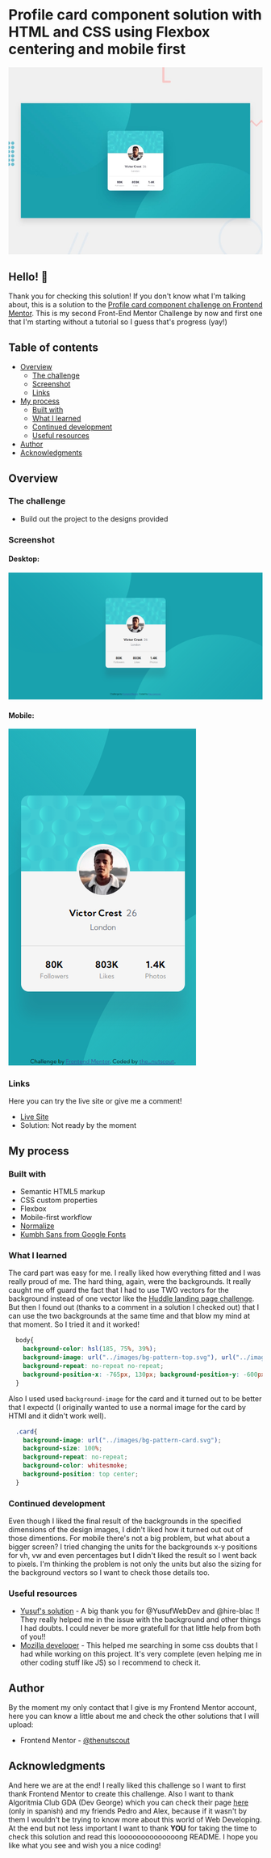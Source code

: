 # Profile card component solution with HTML and CSS using Flexbox centering and mobile first

![Design preview for the Huddle landing page with single introductory section](./static/design/desktop-preview.jpg)

## Hello! 👋

Thank you for checking this solution! If you don't know what I'm talking about, this is a solution to the [Profile card component challenge on Frontend Mentor](https://www.frontendmentor.io/challenges/profile-card-component-cfArpWshJ). This is my second Front-End Mentor Challenge by now and first one that I'm starting without a tutorial so I guess that's progress (yay!)

## Table of contents

- [Overview](#overview)
  - [The challenge](#the-challenge)
  - [Screenshot](#screenshot)
  - [Links](#links)
- [My process](#my-process)
  - [Built with](#built-with)
  - [What I learned](#what-i-learned)
  - [Continued development](#continued-development)
  - [Useful resources](#useful-resources)
- [Author](#author)
- [Acknowledgments](#acknowledgments)

## Overview

### The challenge

- Build out the project to the designs provided

### Screenshot

#### Desktop:
![DesktopScreenshot](./static/screenshots/Desktop.png)
#### Mobile:
![MobileScreenshot](./static/screenshots/Mobile.png)
### Links

Here you can try the live site or give me a comment!
- [Live Site](https://thenutscout.github.io/ProfileCard/)
- Solution: Not ready by the moment

## My process

### Built with

- Semantic HTML5 markup
- CSS custom properties
- Flexbox
- Mobile-first workflow
- [Normalize](https://necolas.github.io/normalize.css/)
- [Kumbh Sans from Google Fonts](https://fonts.google.com/specimen/Kumbh+Sans)

### What I learned

The card part was easy for me. I really liked how everything fitted and I was really proud of me. The hard thing, again, were the backgrounds. It really caught me off guard the fact that I had to use TWO vectors for the background instead of one vector like the [Huddle landing page challenge](https://github.com/thenutscout/HuddlePage). But then I found out (thanks to a comment in a solution I checked out) that I can use the two backgrounds at the same time and that blow my mind at that moment. So I tried it and it worked!

```css 
  body{
    background-color: hsl(185, 75%, 39%);
    background-image: url("../images/bg-pattern-top.svg"), url("../images/bg-pattern-bottom.svg");
    background-repeat: no-repeat no-repeat;
    background-position-x: -765px, 130px; background-position-y: -600px, 300px;
  }
```

Also I used used `background-image` for the card and it turned out to be better that I expectd (I originally wanted to use a normal image for the card by HTMl and it didn't work well).

```css 
  .card{
    background-image: url("../images/bg-pattern-card.svg");
    background-size: 100%;
    background-repeat: no-repeat;
    background-color: whitesmoke;
    background-position: top center;
  }
```

### Continued development

Even though I liked the final result of the backgrounds in the specified dimensions of the design images, I didn't liked how it turned out out of those dimentions. For mobile there's not a big problem, but what about a bigger screen? I tried changing the units for the backgrounds x-y positions for vh, vw and even percentages but I didn't liked the result so I went back to pixels. I'm thinking the problem is not only the units but also the sizing for the background vectors so I want to check those details too.

### Useful resources

- [Yusuf's solution](https://www.frontendmentor.io/solutions/profile-card-component-zjqEBbaoe) - A big thank you for @YusufWebDev and @hire-blac !! They really helped me in the issue with the background and other things I had doubts. I could never be more gratefull for that little help from both of you!!
- [Mozilla developer](https://developer.mozilla.org/en-US/docs/Web/CSS) - This helped me searching in some css doubts that I had while working on this project. It's very complete (even helping me in other coding stuff like JS) so I recommend to check it.

## Author

By the moment my only contact that I give is my Frontend Mentor account, here you can know a little about me and check the other solutions that I will upload:

- Frontend Mentor - [@thenutscout](https://www.frontendmentor.io/profile/thenutscout)

## Acknowledgments

And here we are at the end! I really liked this challenge so I want to first thank Frontend Mentor to create this challenge. Also I want to thank Algoritmia Club GDA (Dev George) which you can check their page [here](https://www.algoritmia-gda.club) (only in spanish) and my friends Pedro and Alex, because if it wasn't by them I wouldn't be trying to know more about this world of Web Developing. At the end but not less important I want to thank **YOU** for taking the time to check this solution and read this loooooooooooooong README. I hope you like what you see and wish you a nice coding!
